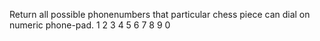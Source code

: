 Return all possible phonenumbers that particular chess piece can dial on numeric phone-pad. 
1 2 3
4 5 6
7 8 9
  0
